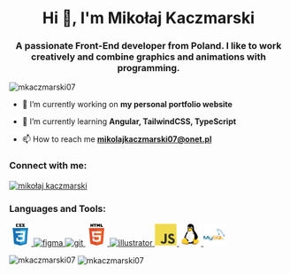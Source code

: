 <h1 align="center">Hi 👋, I'm Mikołaj Kaczmarski</h1>
<h3 align="center">A passionate Front-End developer from Poland. I like to work creatively and combine graphics and animations with programming.</h3>

<p align="left"> <img src="https://komarev.com/ghpvc/?username=mkaczmarski07&label=Profile%20views&color=0e75b6&style=flat" alt="mkaczmarski07" /> </p>

- 🔭 I’m currently working on **my personal portfolio website**

- 🌱 I’m currently learning **Angular, TailwindCSS, TypeScript**

- 📫 How to reach me **mikolajkaczmarski07@onet.pl**

<h3 align="left">Connect with me:</h3>
<p align="left">
<a href="https://linkedin.com/in/mikołaj kaczmarski" target="blank"><img align="center" src="https://raw.githubusercontent.com/rahuldkjain/github-profile-readme-generator/master/src/images/icons/Social/linked-in-alt.svg" alt="mikołaj kaczmarski" height="30" width="40" /></a>
</p>

<h3 align="left">Languages and Tools:</h3>
<p align="left"> <a href="https://www.w3schools.com/css/" target="_blank" rel="noreferrer"> <img src="https://raw.githubusercontent.com/devicons/devicon/master/icons/css3/css3-original-wordmark.svg" alt="css3" width="40" height="40"/> </a> <a href="https://www.figma.com/" target="_blank" rel="noreferrer"> <img src="https://www.vectorlogo.zone/logos/figma/figma-icon.svg" alt="figma" width="40" height="40"/> </a> <a href="https://git-scm.com/" target="_blank" rel="noreferrer"> <img src="https://www.vectorlogo.zone/logos/git-scm/git-scm-icon.svg" alt="git" width="40" height="40"/> </a> <a href="https://www.w3.org/html/" target="_blank" rel="noreferrer"> <img src="https://raw.githubusercontent.com/devicons/devicon/master/icons/html5/html5-original-wordmark.svg" alt="html5" width="40" height="40"/> </a> <a href="https://www.adobe.com/in/products/illustrator.html" target="_blank" rel="noreferrer"> <img src="https://www.vectorlogo.zone/logos/adobe_illustrator/adobe_illustrator-icon.svg" alt="illustrator" width="40" height="40"/> </a> <a href="https://developer.mozilla.org/en-US/docs/Web/JavaScript" target="_blank" rel="noreferrer"> <img src="https://raw.githubusercontent.com/devicons/devicon/master/icons/javascript/javascript-original.svg" alt="javascript" width="40" height="40"/> </a> <a href="https://www.linux.org/" target="_blank" rel="noreferrer"> <img src="https://raw.githubusercontent.com/devicons/devicon/master/icons/linux/linux-original.svg" alt="linux" width="40" height="40"/> </a> <a href="https://www.mysql.com/" target="_blank" rel="noreferrer"> <img src="https://raw.githubusercontent.com/devicons/devicon/master/icons/mysql/mysql-original-wordmark.svg" alt="mysql" width="40" height="40"/> </a> </p>

<p><img align="left" src="https://github-readme-stats.vercel.app/api/top-langs?username=mkaczmarski07&show_icons=true&locale=en&layout=compact" alt="mkaczmarski07" /></p>

<p>&nbsp;<img align="center" src="https://github-readme-stats.vercel.app/api?username=mkaczmarski07&show_icons=true&locale=en" alt="mkaczmarski07" /></p>
